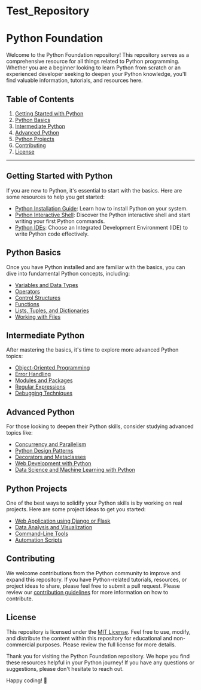 # Test_Repository
# Python Foundation

Welcome to the Python Foundation repository! This repository serves as a comprehensive resource for all things related to Python programming. Whether you are a beginner looking to learn Python from scratch or an experienced developer seeking to deepen your Python knowledge, you'll find valuable information, tutorials, and resources here.

## Table of Contents

1. [Getting Started with Python](#getting-started-with-python)
2. [Python Basics](#python-basics)
3. [Intermediate Python](#intermediate-python)
4. [Advanced Python](#advanced-python)
5. [Python Projects](#python-projects)
6. [Contributing](#contributing)
7. [License](#license)

---

## Getting Started with Python

If you are new to Python, it's essential to start with the basics. Here are some resources to help you get started:

- [Python Installation Guide](https://www.python.org/downloads/): Learn how to install Python on your system.
- [Python Interactive Shell](https://docs.python.org/3/tutorial/interpreter.html): Discover the Python interactive shell and start writing your first Python commands.
- [Python IDEs](https://realpython.com/python-ides-code-editors-guide/): Choose an Integrated Development Environment (IDE) to write Python code effectively.

## Python Basics

Once you have Python installed and are familiar with the basics, you can dive into fundamental Python concepts, including:

- [Variables and Data Types](basics/variables_and_data_types.md)
- [Operators](basics/operators.md)
- [Control Structures](basics/control_structures.md)
- [Functions](basics/functions.md)
- [Lists, Tuples, and Dictionaries](basics/lists_tuples_dictionaries.md)
- [Working with Files](basics/working_with_files.md)

## Intermediate Python

After mastering the basics, it's time to explore more advanced Python topics:

- [Object-Oriented Programming](intermediate/oop.md)
- [Error Handling](intermediate/error_handling.md)
- [Modules and Packages](intermediate/modules_and_packages.md)
- [Regular Expressions](intermediate/regular_expressions.md)
- [Debugging Techniques](intermediate/debugging.md)

## Advanced Python

For those looking to deepen their Python skills, consider studying advanced topics like:

- [Concurrency and Parallelism](advanced/concurrency_parallelism.md)
- [Python Design Patterns](advanced/design_patterns.md)
- [Decorators and Metaclasses](advanced/decorators_metaclasses.md)
- [Web Development with Python](advanced/web_development.md)
- [Data Science and Machine Learning with Python](advanced/data_science_ml.md)

## Python Projects

One of the best ways to solidify your Python skills is by working on real projects. Here are some project ideas to get you started:

- [Web Application using Django or Flask](projects/web_application.md)
- [Data Analysis and Visualization](projects/data_analysis.md)
- [Command-Line Tools](projects/command_line_tools.md)
- [Automation Scripts](projects/automation_scripts.md)

## Contributing

We welcome contributions from the Python community to improve and expand this repository. If you have Python-related tutorials, resources, or project ideas to share, please feel free to submit a pull request. Please review our [contribution guidelines](CONTRIBUTING.md) for more information on how to contribute.

## License

This repository is licensed under the [MIT License](LICENSE.md). Feel free to use, modify, and distribute the content within this repository for educational and non-commercial purposes. Please review the full license for more details.

Thank you for visiting the Python Foundation repository. We hope you find these resources helpful in your Python journey! If you have any questions or suggestions, please don't hesitate to reach out.

Happy coding! 🐍